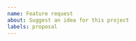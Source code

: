 ```yaml
---
name: Feature request
about: Suggest an idea for this project
labels: proposal
---
```


<!-- Please search existing issues to avoid creating duplicates. -->

<!-- Describe the feature you'd like. -->
